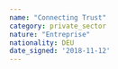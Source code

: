 ```yaml
---
name: "Connecting Trust"
category: private_sector
nature: "Entreprise"
nationality: DEU
date_signed: '2018-11-12'
---
```

    